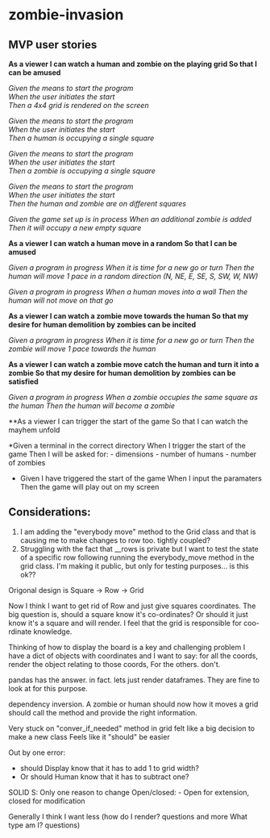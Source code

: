 # zombie-invasion

## MVP user stories

**As a viewer
I can watch a human and zombie on the playing grid
So that I can be amused**

*Given the means to start the program  
When the user initiates the start  
Then a 4x4 grid is rendered on the screen*  

*Given the means to start the program  
When the user initiates the start  
Then a human is occupying a single square*   

*Given the means to start the program  
When the user initiates the start  
Then a zombie is occupying a single square*

*Given the means to start the program  
When the user initiates the start  
Then the human and zombie are on different squares*

*Given the game set up is in process
When an additional zombie is added
Then it will occupy a new empty square*

**As a viewer
I can watch a human move in a random
So that I can be amused**

*Given a program in progress
When it is time for a new go or turn
Then the human will move 1 pace in a random direction (N, NE, E, SE, S, SW, W, NW)*  

*Given a program in progress
When a human moves into a wall
Then the human will not move on that go*

**As a viewer
I can watch a zombie move towards the human
So that my desire for human demolition by zombies can be incited**

*Given a program in progress
When it is time for a new go or turn
Then the zombie will move 1 pace towards the human*

**As a viewer
I can watch a zombie move catch the human and turn it into a zombie
So that my desire for human demolition by zombies can be satisfied**

*Given a program in progress
When a zombie occupies the same square as the human
Then the human will become a zombie*

**As a viewer
I can trigger the start of the game
So that I can watch the mayhem unfold

*Given a terminal in the correct directory
When I trigger the start of the game
Then I will be asked for:
    - dimensions
    - number of humans
    - number of zombies

* Given I have triggered the start of the game 
When I input the paramaters
Then the game will play out on my screen



## Considerations:

1. I am adding the "everybody move" method to the Grid class and that is causing me to make changes to 
row too. tightly coupled?
2. Struggling with the fact that __rows is private but I want to test the state of a specific row following
running the everybody_move method in the grid class. I'm making it public, but only for testing purposes... is this ok??


Origonal design is 
Square -> Row -> Grid

Now I think I want to get rid of Row and just give squares coordinates. 
The big question is, should a square know it's co-ordinates? Or should it just know it's a square and will render. 
I feel that the grid is responsible for coo-rdinate knowledge. 

Thinking of how to display the board is a key and challenging problem
I have a dict of objects with coordinates and I want to say:
for all the coords, render the object relating to those coords, 
For the others. don't. 

pandas has the answer. in fact. lets just render dataframes. They are fine to look at for this purpose.


dependency inversion. A zombie or human should now how it moves
a grid should call the method and provide the right information. 


Very stuck on "conver_if_needed" method in grid
felt like a big decision to make a new class
Feels like it "should" be easier


Out by one error:
- should Display know that it has to add 1 to grid width?
- Or should Human know that it has to subtract one?


SOLID
S: Only one reason to change
Open/closed: - Open for extension, closed for modification

Generally I think I want less (how do I render? questions and more What type am I? questions)